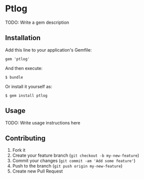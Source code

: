 # Ptlog

TODO: Write a gem description

## Installation

Add this line to your application's Gemfile:

    gem 'ptlog'

And then execute:

    $ bundle

Or install it yourself as:

    $ gem install ptlog

## Usage

TODO: Write usage instructions here

## Contributing

1. Fork it
2. Create your feature branch (`git checkout -b my-new-feature`)
3. Commit your changes (`git commit -am 'Add some feature'`)
4. Push to the branch (`git push origin my-new-feature`)
5. Create new Pull Request
